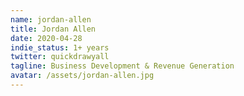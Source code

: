 ```yaml
---
name: jordan-allen
title: Jordan Allen
date: 2020-04-28
indie_status: 1+ years
twitter: quickdrawyall
tagline: Business Development & Revenue Generation
avatar: /assets/jordan-allen.jpg
---
```

